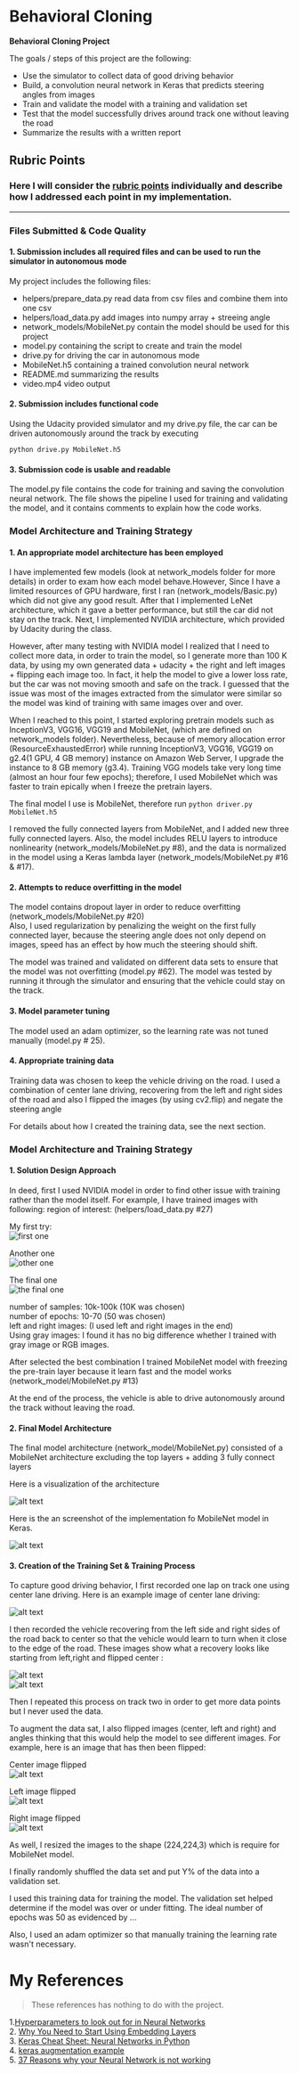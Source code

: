 # Behavioral Cloning



**Behavioral Cloning Project**

The goals / steps of this project are the following:
* Use the simulator to collect data of good driving behavior
* Build, a convolution neural network in Keras that predicts steering angles from images
* Train and validate the model with a training and validation set
* Test that the model successfully drives around track one without leaving the road
* Summarize the results with a written report


[//]: # (Image References)

[region_of_interest]: ./images/region_of_interest.png "region_of_interest"
[region_of_interest1]: ./images/region_of_interest1.png "region_of_interest1"
[region_of_interest2]: ./images/region_of_interest2.png "region_of_interest2"
[fully_connected]: ./images/fully_connected.png "fully_connected"
[MobileNet]: ./images/MobileNet.png "MobileNet"
[center_lane_driving]: ./images/center_lane_driving.jpg "center_lane_driving"
[left_lane_driving]: ./images/left_lane_driving.jpg "left_lane_driving"
[right_lane_driving]: ./images/right_lane_driving.jpg "right_lane_driving"
[flipped_center_lane_driving]: ./images/flipped_center_lane_driving.jpg "flipped_center_lane_driving"
[flipped_left_lane_driving]: ./images/flipped_left_lane_driving.jpg "flipped_left_lane_driving"
[flipped_right_lane_driving]: ./images/flipped_right_lane_driving.jpg "flipped_right_lane_driving"


## Rubric Points
### Here I will consider the [rubric points](https://review.udacity.com/#!/rubrics/432/view) individually and describe how I addressed each point in my implementation.  

---
### Files Submitted & Code Quality

#### 1. Submission includes all required files and can be used to run the simulator in autonomous mode

My project includes the following files:
* helpers/prepare_data.py read data from csv files and combine them into one csv
* helpers/load_data.py add images into numpy array + streeing angle
* network_models/MobileNet.py contain the model should be used for this project
* model.py containing the script to create and train the model
* drive.py for driving the car in autonomous mode
* MobileNet.h5 containing a trained convolution neural network 
* README.md summarizing the results
* video.mp4 video output

#### 2. Submission includes functional code
Using the Udacity provided simulator and my drive.py file, the car can be driven autonomously around the track by executing 
```
python drive.py MobileNet.h5
```

#### 3. Submission code is usable and readable

The model.py file contains the code for training and saving the convolution neural network. The file shows the pipeline I used for training and validating the model, and it contains comments to explain how the code works.

### Model Architecture and Training Strategy

#### 1. An appropriate model architecture has been employed

I have implemented few models (look at network_models folder for more details) in order to exam how each model behave.However, Since I have a limited resources of GPU hardware, first I ran (network_models/Basic.py) which did not give any good result. After that I implemented LeNet architecture, which it gave a better performance, but still the car did not stay on the track. Next, I implemented NVIDIA architecture, which provided by Udacity during the class.     

However, after many testing with NVIDIA model I realized that I need to collect more data, in order to train the model, so I generate more than 100 K data, by using my own generated data + udacity + the right and left images + flipping each image too. In fact, it help the model to give a lower loss rate, but the car was not moving smooth and safe on the track. I guessed that the issue was most of the images extracted from the simulator were similar so the model was kind of training with same images over and over.

When I reached to this point, I started exploring pretrain models such as InceptionV3, VGG16, VGG19 and MobileNet, (which are defined on network_models folder). 
Nevertheless, because of memory allocation error (ResourceExhaustedError) while running InceptionV3, VGG16, VGG19 on g2.4(1 GPU, 4 GB memory) instance on Amazon Web Server, I upgrade the instance to 8 GB memory (g3.4). Training VGG models take very long time (almost an hour four few epochs); therefore, I used MobileNet which was faster to train epically when I freeze the pretrain layers.

The final model I use is MobileNet, therefore run `python driver.py MobileNet.h5`

I removed the fully connected layers from MobileNet, and I added new three fully connected layers. Also,
the model includes RELU layers to introduce nonlinearity (network_models/MobileNet.py #8), and the data is normalized in the model using a Keras lambda layer (network_models/MobileNet.py #16 & #17). 

#### 2. Attempts to reduce overfitting in the model

The model contains dropout layer in order to reduce overfitting (network_models/MobileNet.py #20)     
Also, I used regularization by penalizing the weight on the first fully connected layer, because the steering angle does not only depend on images, speed has an effect by how much the steering should shift.

The model was trained and validated on different data sets to ensure that the model was not overfitting (model.py #62). The model was tested by running it through the simulator and ensuring that the vehicle could stay on the track.

#### 3. Model parameter tuning

The model used an adam optimizer, so the learning rate was not tuned manually (model.py # 25).

#### 4. Appropriate training data

Training data was chosen to keep the vehicle driving on the road. I used a combination of center lane driving, recovering from the left and right sides of the road and also I flipped the images (by using cv2.flip) and negate the steering angle

For details about how I created the training data, see the next section. 

### Model Architecture and Training Strategy

#### 1. Solution Design Approach


In deed, first I used NVIDIA model in order to find other issue with training rather than the model itself. 
For example, I have trained images with following:
region of interest: (helpers/load_data.py #27)

My first try:        
![first one ][region_of_interest1] 

Another one               
![other one ][region_of_interest2] 

The final one               
![the final one][region_of_interest]

number of samples: 10k-100k (10K was chosen)         
number of epochs: 10-70 (50 was chosen)            
left and right images: (I used left and right images in the end)         
Using gray images: I found it has no big difference whether I trained with gray image or RGB images.    

After selected the best combination I trained MobileNet model with freezing the pre-train layer because it learn fast and the model works (network_model/MobileNet.py #13)

At the end of the process, the vehicle is able to drive autonomously around the track without leaving the road.

#### 2. Final Model Architecture

The final model architecture (network_model/MobileNet.py) consisted of a MobileNet architecture excluding the top layers + adding 3 fully connect layers

Here is a visualization of the architecture

![alt text][fully_connected] 


Here is the an screenshot of the implementation fo MobileNet model in Keras.


![alt text][MobileNet]

#### 3. Creation of the Training Set & Training Process

To capture good driving behavior, I first recorded one lap on track one using center lane driving. Here is an example image of center lane driving:

![alt text][center_lane_driving]

I then recorded the vehicle recovering from the left side and right sides of the road back to center so that the vehicle would learn to turn when it close to the edge of the road.
These images show what a recovery looks like starting from left,right and flipped center :

![alt text][left_lane_driving]       
![alt text][right_lane_driving]        

Then I repeated this process on track two in order to get more data points but I never used the data.

To augment the data sat, I also flipped images (center, left and right) and angles thinking that this would help the model to see different images.
For example, here is an image that has then been flipped:

Center image flipped     
![alt text][flipped_center_lane_driving]

Left image flipped                
![alt text][flipped_left_lane_driving]  

Right image flipped             
![alt text][flipped_right_lane_driving]         


As well, I resized the images to the shape (224,224,3) which is require for MobileNet model.

I finally randomly shuffled the data set and put Y% of the data into a validation set. 

I used this training data for training the model. The validation set helped determine if the model was over or under fitting. The ideal number of epochs was 50 as evidenced by  ...

Also, I used an adam optimizer so that manually training the learning rate wasn't necessary.

# My References 
> These references has nothing to do with the project.  

1.[Hyperparameters to look out for in Neural Networks](https://www.analyticsvidhya.com/blog/2016/10/tutorial-optimizing-neural-networks-using-keras-with-image-recognition-case-study/#six)            
2. [Why You Need to Start Using Embedding Layers](https://medium.com/towards-data-science/deep-learning-4-embedding-layers-f9a02d55ac12)          
3. [Keras Cheat Sheet: Neural Networks in Python](https://www.datacamp.com/community/blog/keras-cheat-sheet)             
4. [keras augmentation example ](https://gist.github.com/fchollet/0830affa1f7f19fd47b06d4cf89ed44d)     
5. [37 Reasons why your Neural Network is not working](https://blog.slavv.com/37-reasons-why-your-neural-network-is-not-working-4020854bd607)        
